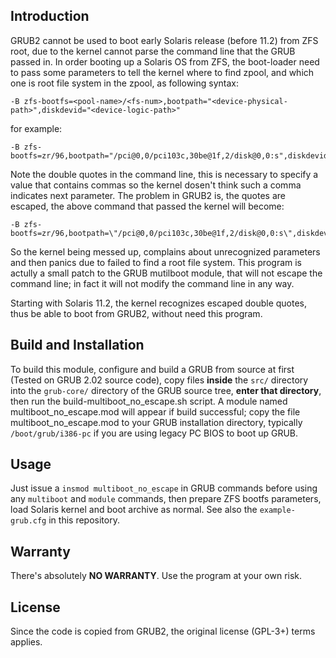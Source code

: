 ## Introduction
GRUB2 cannot be used to boot early Solaris release (before 11.2) from ZFS root, due to the kernel cannot parse the command line that the GRUB passed in. In order booting up a Solaris OS from ZFS, the boot-loader need to pass some parameters to tell the kernel where to find zpool, and which one is root file system in the zpool, as following syntax:
```
-B zfs-bootfs=<pool-name>/<fs-num>,bootpath="<device-physical-path>",diskdevid="<device-logic-path>"
```
for example:
```
-B zfs-bootfs=zr/96,bootpath="/pci@0,0/pci103c,30be@1f,2/disk@0,0:s",diskdevid="id1,sd@SATA_____Hitachi_HTS54321091222FBH206VCHTSM0C/s"
```
Note the double quotes in the command line, this is necessary to specify a value that contains commas so the kernel dosen't think such a comma indicates next parameter. The problem in GRUB2 is, the quotes are escaped, the above command that passed the kernel will become:
```
-B zfs-bootfs=zr/96,bootpath=\"/pci@0,0/pci103c,30be@1f,2/disk@0,0:s\",diskdevid=\"id1,sd@SATA_____Hitachi_HTS54321091222FBH206VCHTSM0C/s\"
```
So the kernel being messed up, complains about unrecognized parameters and then panics due to failed to find a root file system.
This program is actully a small patch to the GRUB mutilboot module, that will not escape the command line; in fact it will not modify the command line in any way.

Starting with Solaris 11.2, the kernel recognizes escaped double quotes, thus be able to boot from GRUB2, without need this program.

## Build and Installation
To build this module, configure and build a GRUB from source at first (Tested on GRUB 2.02 source code), copy files **inside** the `src/` directory into the `grub-core/` directory of the GRUB source tree, **enter that directory**, then run the build-multiboot_no_escape.sh script. A module named multiboot_no_escape.mod will appear if build successful; copy the file multiboot_no_escape.mod to your GRUB installation directory, typically `/boot/grub/i386-pc` if you are using legacy PC BIOS to boot up GRUB.

## Usage
Just issue a `insmod multiboot_no_escape` in GRUB commands before using any `multiboot` and `module` commands, then prepare ZFS bootfs parameters, load Solaris kernel and boot archive as normal. See also the `example-grub.cfg` in this repository.

## Warranty
There's absolutely **NO WARRANTY**. Use the program at your own risk.

## License
Since the code is copied from GRUB2, the original license (GPL-3+) terms applies.
